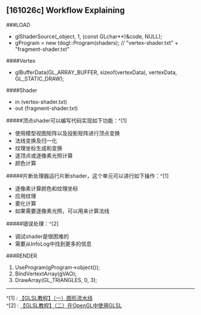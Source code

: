 ## [161026c] Workflow Explaining
###LOAD
 - glShaderSource(_object, 1, (const GLchar**)&code, NULL);
 - gProgram = new tdogl::Program(shaders); // "vertex-shader.txt" + "fragment-shader.txt"

####Vertex
 - glBufferData(GL_ARRAY_BUFFER, sizeof(vertexData), vertexData, GL_STATIC_DRAW);

####Shader
 - in (vertex-shader.txt)
 - out (fragment-shader.txt)

#####顶点shader可以编写代码实现如下功能：^[1]
 - 使用模型视图矩阵以及投影矩阵进行顶点变换
 - 法线变换及归一化
 - 纹理坐标生成和变换
 - 逐顶点或逐像素光照计算
 - 颜色计算

#####片断处理器运行片断shader，这个单元可以进行如下操作：^[1]
 - 逐像素计算颜色和纹理坐标
 - 应用纹理
 - 雾化计算
 - 如果需要逐像素光照，可以用来计算法线

#####错误处理：^[2]
 - 调试shader是很困难的
 - 需要从InfoLog中找到更多的信息

###RENDER
 1. UseProgram(gProgram->object());
 2. BindVertextArray(gVAO);
 3. DrawArray(GL_TRIANGLES, 0, 3);

---
^[1] : [【GLSL教程】（一）图形流水线](http://blog.csdn.net/racehorse/article/details/6593719)  
^[2] : [【GLSL教程】（二）在OpenGL中使用GLSL](http://blog.csdn.net/racehorse/article/details/6616256)